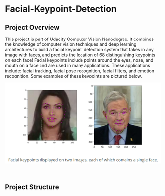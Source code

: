 # Facial-Keypoint-Detection
## Project Overview
This project is part of Udacity Computer Vision Nanodegree. It combines the knowledge of computer vision techniques and deep learning architectures to build a facial keypoint detection system that takes in any image with faces, and predicts the location of 68 distinguishing keypoints on each face!
Facial keypoints include points around the eyes, nose, and mouth on a face and are used in many applications. These applications include: facial tracking, facial pose recognition, facial filters, and emotion recognition. Some examples of these keypoints are pictured below.

![](images/Facial_Keypoints.PNG)<br/> 
  
<br/>    

## Project Structure
